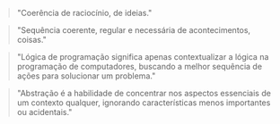 > "Coerência de raciocínio, de ideias."

> "Sequência coerente, regular e necessária de acontecimentos, coisas."

> "Lógica de programação significa apenas contextualizar a lógica na programação de computadores, buscando a melhor sequência de ações para solucionar um problema."

> "Abstração é a habilidade de concentrar nos aspectos essenciais de um contexto qualquer, ignorando características menos importantes ou acidentais."